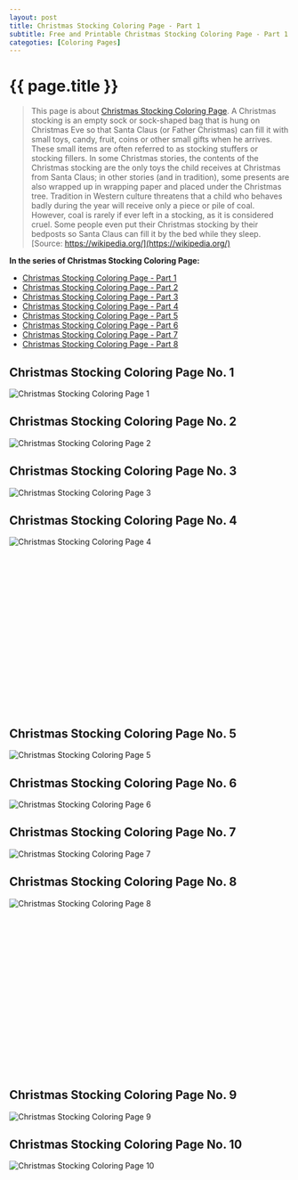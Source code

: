 ```yaml
---
layout: post
title: Christmas Stocking Coloring Page - Part 1
subtitle: Free and Printable Christmas Stocking Coloring Page - Part 1
categoties: [Coloring Pages]
---
```

{{ page.title }}
================
> This page is about [Christmas Stocking Coloring Page](https://freecoloringpages.github.io/). A Christmas stocking is an empty sock or sock-shaped bag that is hung on Christmas Eve so that Santa Claus (or Father Christmas) can fill it with small toys, candy, fruit, coins or other small gifts when he arrives. These small items are often referred to as stocking stuffers or stocking fillers. In some Christmas stories, the contents of the Christmas stocking are the only toys the child receives at Christmas from Santa Claus; in other stories (and in tradition), some presents are also wrapped up in wrapping paper and placed under the Christmas tree. Tradition in Western culture threatens that a child who behaves badly during the year will receive only a piece or pile of coal. However, coal is rarely if ever left in a stocking, as it is considered cruel. Some people even put their Christmas stocking by their bedposts so Santa Claus can fill it by the bed while they sleep. [Source: https://wikipedia.org/](https://wikipedia.org/)

**In the series of Christmas Stocking Coloring Page:**

* [Christmas Stocking Coloring Page - Part 1](https://freecoloringpages.github.io/2017/11/21/Christmas-Stocking-Coloring-Page-part-1.html)
* [Christmas Stocking Coloring Page - Part 2](https://freecoloringpages.github.io/2017/11/21/Christmas-Stocking-Coloring-Page-part-2.html)
* [Christmas Stocking Coloring Page - Part 3](https://freecoloringpages.github.io/2017/11/21/Christmas-Stocking-Coloring-Page-part-3.html)
* [Christmas Stocking Coloring Page - Part 4](https://freecoloringpages.github.io/2017/11/21/Christmas-Stocking-Coloring-Page-part-4.html)
* [Christmas Stocking Coloring Page - Part 5](https://freecoloringpages.github.io/2017/11/21/Christmas-Stocking-Coloring-Page-part-5.html)
* [Christmas Stocking Coloring Page - Part 6](https://freecoloringpages.github.io/2017/11/21/Christmas-Stocking-Coloring-Page-part-6.html)
* [Christmas Stocking Coloring Page - Part 7](https://freecoloringpages.github.io/2017/11/21/Christmas-Stocking-Coloring-Page-part-7.html)
* [Christmas Stocking Coloring Page - Part 8](https://freecoloringpages.github.io/2017/11/21/Christmas-Stocking-Coloring-Page-part-8.html)

## Christmas Stocking Coloring Page No. 1
![Christmas Stocking Coloring Page 1](https://freecoloringpages.github.io/img/Christmas-Stocking-Coloring-Page%20(1).jpg "Christmas Stocking Coloring Page 1")

## Christmas Stocking Coloring Page No. 2
![Christmas Stocking Coloring Page 2](https://freecoloringpages.github.io/img/Christmas-Stocking-Coloring-Page%20(2).jpg "Christmas Stocking Coloring Page 2")

## Christmas Stocking Coloring Page No. 3
![Christmas Stocking Coloring Page 3](https://freecoloringpages.github.io/img/Christmas-Stocking-Coloring-Page%20(3).jpg "Christmas Stocking Coloring Page 3")

## Christmas Stocking Coloring Page No. 4
![Christmas Stocking Coloring Page 4](https://freecoloringpages.github.io/img/Christmas-Stocking-Coloring-Page%20(4).jpg "Christmas Stocking Coloring Page 4")

<script async src="//pagead2.googlesyndication.com/pagead/js/adsbygoogle.js"></script><!-- Texxtonly --><ins class="adsbygoogle" style="display:inline-block;width:336px;height:280px" data-ad-client="ca-pub-6753140515841889" data-ad-slot="3207852233"></ins><script>(adsbygoogle = window.adsbygoogle || []).push({}); </script>

## Christmas Stocking Coloring Page No. 5
![Christmas Stocking Coloring Page 5](https://freecoloringpages.github.io/img/Christmas-Stocking-Coloring-Page%20(5).jpg "Christmas Stocking Coloring Page 5")

## Christmas Stocking Coloring Page No. 6
![Christmas Stocking Coloring Page 6](https://freecoloringpages.github.io/img/Christmas-Stocking-Coloring-Page%20(6).jpg "Christmas Stocking Coloring Page 6")

## Christmas Stocking Coloring Page No. 7
![Christmas Stocking Coloring Page 7](https://freecoloringpages.github.io/img/Christmas-Stocking-Coloring-Page%20(7).jpg "Christmas Stocking Coloring Page 7")

## Christmas Stocking Coloring Page No. 8
![Christmas Stocking Coloring Page 8](https://freecoloringpages.github.io/img/Christmas-Stocking-Coloring-Page%20(8).jpg "Christmas Stocking Coloring Page 8")

<script async src="//pagead2.googlesyndication.com/pagead/js/adsbygoogle.js"></script><!-- Texxtonly --><ins class="adsbygoogle" style="display:inline-block;width:336px;height:280px" data-ad-client="ca-pub-6753140515841889" data-ad-slot="3207852233"></ins><script>(adsbygoogle = window.adsbygoogle || []).push({}); </script>

## Christmas Stocking Coloring Page No. 9
![Christmas Stocking Coloring Page 9](https://freecoloringpages.github.io/img/Christmas-Stocking-Coloring-Page%20(9).jpg "Christmas Stocking Coloring Page 9")

## Christmas Stocking Coloring Page No. 10
![Christmas Stocking Coloring Page 10](https://freecoloringpages.github.io/img/Christmas-Stocking-Coloring-Page%20(10).jpg "Christmas Stocking Coloring Page 10")

